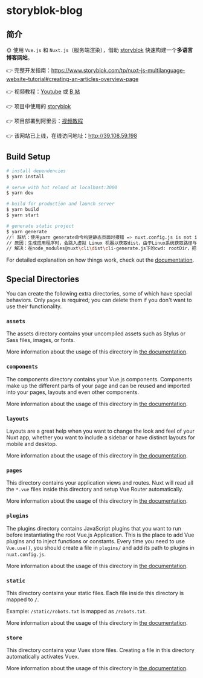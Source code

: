 # storyblok-blog

## 简介

🌞 使用 `Vue.js` 和 `Nuxt.js`（服务端渲染），借助 [storyblok](https://www.storyblok.com/) 快速构建一个**多语言博客网站**。

👉 完整开发指南：https://www.storyblok.com/tp/nuxt-js-multilanguage-website-tutorial#creating-an-articles-overview-page

👉 视频教程：[Youtube](https://www.youtube.com/watch?v=Dc_5BpIB4X4&t=626s) 或 [B 站](https://www.bilibili.com/video/BV1eW411g7mP)

👉 项目中使用的 [storyblok](http://app.storyblok.com/legacy-v1/#!/me/spaces/173448/edit?tab=api)

👉 项目部署到阿里云：[视频教程](https://www.bilibili.com/video/BV1aV411n7SH)

👉 该网站已上线，在线访问地址：http://39.108.59.198

## Build Setup

```bash
# install dependencies
$ yarn install

# serve with hot reload at localhost:3000
$ yarn dev

# build for production and launch server
$ yarn build
$ yarn start

# generate static project
$ yarn generate
//! 踩坑：使用yarn generate命令构建静态页面时报错 => nuxt.config.js is not in cwd
// 原因：生成应用程序时，会跳入虚拟 Linux 机器以获取dist，由于Linux系统获取路径与windows有所不同，需要标准化路径处理
// 解决：在node_modules@nuxt\cli\dist\cli-generate.js下的cwd: rootDir，把其替换为 cwd: upath.normalize(rootDir)
```

For detailed explanation on how things work, check out the [documentation](https://nuxtjs.org).

## Special Directories

You can create the following extra directories, some of which have special behaviors. Only `pages` is required; you can delete them if you don't want to use their functionality.

### `assets`

The assets directory contains your uncompiled assets such as Stylus or Sass files, images, or fonts.

More information about the usage of this directory in [the documentation](https://nuxtjs.org/docs/2.x/directory-structure/assets).

### `components`

The components directory contains your Vue.js components. Components make up the different parts of your page and can be reused and imported into your pages, layouts and even other components.

More information about the usage of this directory in [the documentation](https://nuxtjs.org/docs/2.x/directory-structure/components).

### `layouts`

Layouts are a great help when you want to change the look and feel of your Nuxt app, whether you want to include a sidebar or have distinct layouts for mobile and desktop.

More information about the usage of this directory in [the documentation](https://nuxtjs.org/docs/2.x/directory-structure/layouts).

### `pages`

This directory contains your application views and routes. Nuxt will read all the `*.vue` files inside this directory and setup Vue Router automatically.

More information about the usage of this directory in [the documentation](https://nuxtjs.org/docs/2.x/get-started/routing).

### `plugins`

The plugins directory contains JavaScript plugins that you want to run before instantiating the root Vue.js Application. This is the place to add Vue plugins and to inject functions or constants. Every time you need to use `Vue.use()`, you should create a file in `plugins/` and add its path to plugins in `nuxt.config.js`.

More information about the usage of this directory in [the documentation](https://nuxtjs.org/docs/2.x/directory-structure/plugins).

### `static`

This directory contains your static files. Each file inside this directory is mapped to `/`.

Example: `/static/robots.txt` is mapped as `/robots.txt`.

More information about the usage of this directory in [the documentation](https://nuxtjs.org/docs/2.x/directory-structure/static).

### `store`

This directory contains your Vuex store files. Creating a file in this directory automatically activates Vuex.

More information about the usage of this directory in [the documentation](https://nuxtjs.org/docs/2.x/directory-structure/store).
